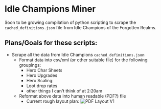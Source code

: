 # Idle Champions Miner

Soon to be growing compilation of python scripting to scrape the `cached_definitions.json` file from Idle Champions of the Forgotten Realms. 


## Plans/Goals for these scripts:
* Scrape all the data from Idle Champions `cached_definitions.json`
	* Format data into csv/xml (or other suitable file) for the following groupings:
		* Hero Char Sheets
        * Hero Upgrades
        * Hero Scaling
        * Loot drop rates
        * other things I can't think of at 2:20am
	* Reformat above data into human readable (PDF?) file
		* Current rough layout plan: ![PDF Layout V1](PJP2810.github.com/IdleChampionsMiner/img/PDFLayoutV1.jpg)